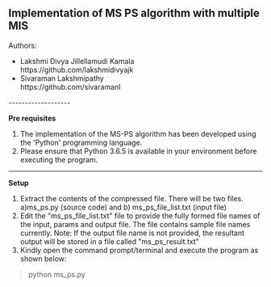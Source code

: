Implementation of MS PS algorithm with multiple MIS
---------------------

Authors: 
<ul>
  <li>
      Lakshmi Divya Jillellamudi Kamala<br>https://github.com/lakshmidivyajk
  </li>
  <li>
      Sivaraman Lakshmipathy<br>https://github.com/sivaramanl
  </li>
</ul>
-------------------

<b>Pre requisites</b>
1. The implementation of the MS-PS algorithm has been developed using the 'Python' programming language.
2. Please ensure that Python 3.6.5 is available in your environment before executing the program.
-------------------

<b>Setup</b>
1. Extract the contents of the compressed file. There will be two files. a)ms_ps.py (source code) and b) ms_ps_file_list.txt (input file)
2. Edit the "ms_ps_file_list.txt" file to provide the fully formed file names of the input, params and output file. The file contains sample file names currently.
Note: If the output file name is not provided, the resultant output will be stored in a file called "ms_ps_result.txt"
3. Kindly open the command prompt/terminal and execute the program as shown below:
> python ms_ps.py
